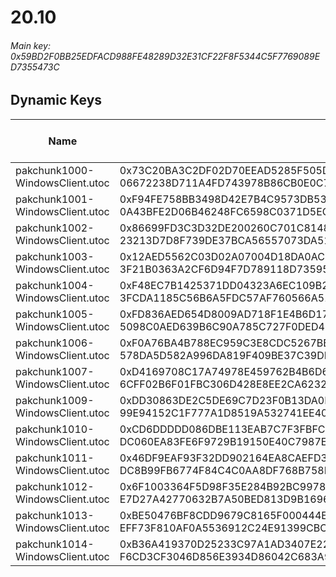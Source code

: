 # 20.10

###### Main key: 0x59BD2F0BB25EDFACD988FE48289D32E31CF22F8F5344C5F7769089ED7355473C

## Dynamic Keys

| Name                              | Key</br>GUID                                                                                            | High Res Textures |
|-----------------------------------|---------------------------------------------------------------------------------------------------------|-------------------|
| pakchunk1000-WindowsClient.utoc   | 0x73C20BA3C2DF02D70EEAD5285F505DAE7A6D4DC3E129B899D3AF6392FAB85232</br>06672238D711A4FD743978B86CB0E0C7 | ❌                 |
| pakchunk1001-WindowsClient.utoc   | 0xF94FE758BB3498D42E7B4C9573DB5369117EDAAAEFCDD299CB1511F8CCD3BCC7</br>0A43BFE2D06B46248FC6598C0371D5EC | ❌                 |
| pakchunk1002-WindowsClient.utoc   | 0x86699FD3C3D32DE200260C701C8148D77D63CDCCB549B8AB5BA13326D9B5B5E3</br>23213D7D8F739DE37BCA56557073DA51 | ❌                 |
| pakchunk1003-WindowsClient.utoc   | 0x12AED5562C03D02A07004D18DA0ACE67F159E7118F8C2F20EFC129687D37F39C</br>3F21B0363A2CF6D94F7D789118D73595 | ❌                 |
| pakchunk1004-WindowsClient.utoc   | 0xF48EC7B1425371DD04323A6EC109B29E8D236EB2689FE9D978F23A22E4019AD9</br>3FCDA1185C56B6A5FDC57AF760566A51 | ❌                 |
| pakchunk1005-WindowsClient.utoc   | 0xFD836AED654D8009AD718F1E4B6D1706FA33D3413567FD7F434059F0496E1DFF</br>5098C0AED639B6C90A785C727F0DED4B | ❌                 |
| pakchunk1006-WindowsClient.utoc   | 0xF0A76BA4B788EC959C3E8CDC5267BB92F495860AB1C26474FDA87887E9C258BB</br>578DA5D582A996DA819F409BE37C39DB | ❌                 |
| pakchunk1007-WindowsClient.utoc   | 0xD4169708C17A74978E459762B4B6D644B14A565BD865EAD976F89F66EBCD4DF9</br>6CFF02B6F01FBC306D428E8EE2CA6232 | ❌                 |
| pakchunk1009-WindowsClient.utoc   | 0xDD30863DE2C5DE69C7D23F0B13DA0BC188971CCBDEF7BAF0ED5C353907277334</br>99E94152C1F777A1D8519A532741EE40 | ❌                 |
| pakchunk1010-WindowsClient.utoc   | 0xCD6DDDDD086DBE113EAB7C7F3FBFC103D26FCA8AEE56678009D2ADE913F1C8B6</br>DC060EA83FE6F9729B19150E40C7987E | ❌                 |
| pakchunk1011-WindowsClient.utoc   | 0x46DF9EAF93F32DD902164EA8CAEFD3EC08CC8586FC253EFCAEAB575E4F5B2035</br>DC8B99FB6774F84C4C0AA8DF768B758F | ❌                 |
| pakchunk1012-WindowsClient.utoc   | 0x6F1003364F5D98F35E284B92BC9978E2D7A27FAB07BECDFAC81679E44F5F8704</br>E7D27A42770632B7A50BED813D9B1696 | ❌                 |
| pakchunk1013-WindowsClient.utoc   | 0xBE50476BF8CDD9679C8165F000444E006A706E86D07CCB41536E300FBFA033B9</br>EFF73F810AF0A5536912C24E91399CBC | ❌                 |
| pakchunk1014-WindowsClient.utoc   | 0xB36A419370D25233C97A1AD3407E2210362211255B48CC085B5C6E39DD85649C</br>F6CD3CF3046D856E3934D86042C683A9 | ❌                 |
